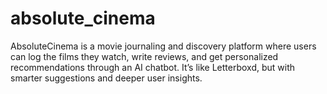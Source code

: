 # absolute_cinema
AbsoluteCinema is a movie journaling and discovery platform where users can log the films they watch, write reviews, and get personalized recommendations through an AI chatbot. It’s like Letterboxd, but with smarter suggestions and deeper user insights.
